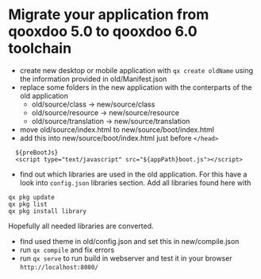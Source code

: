 # Migrate your application from qooxdoo 5.0 to qooxdoo 6.0 toolchain

  - create new desktop or mobile application with `qx create oldName` using the information provided in old/Manifest.json
  - replace some folders in the new application with the conterparts of the old application
      - old/source/class -> new/source/class
      - old/source/resource -> new/source/resource
      - old/source/translation -> new/source/translation
  - move old/source/index.html to new/source/boot/index.html
  - add this into new/source/boot/index.html just before `</head>`
```
  ${preBootJs}
  <script type="text/javascript" src="${appPath}boot.js"></script>
```
 - find out which libraries are used in the old application. For this have a look into `config.json` libraries section. Add all libraries found here with 
```
qx pkg update
qx pkg list  
qx pkg install library
```
Hopefully all needed libraries are converted.
 
 - find used theme in old/config.json and set this in new/compile.json
 - run `qx compile` and fix errors
 - run `qx serve` to run build in webserver and test it in your browser `http://localhost:8080/`
  
